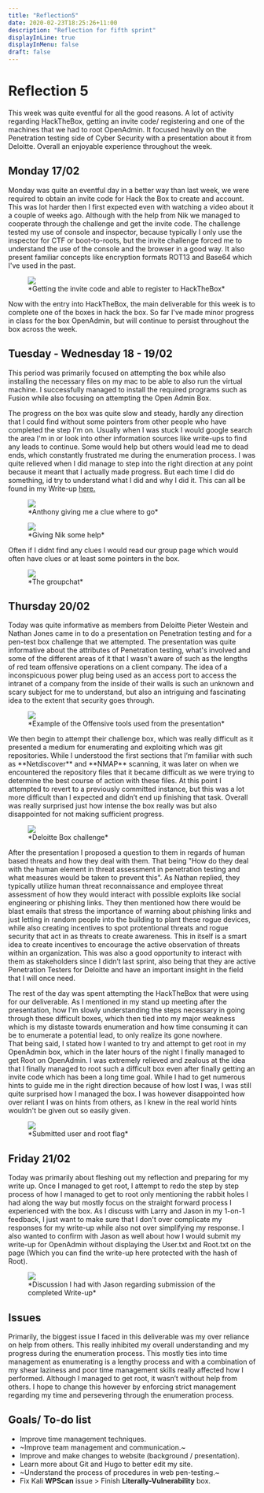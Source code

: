 ```yaml
---
title: "Reflection5"
date: 2020-02-23T18:25:26+11:00
description: "Reflection for fifth sprint"
displayInLine: true
displayInMenu: false
draft: false
---
```

# Reflection 5
This week was quite eventful for all the good reasons. A lot of activity regarding HackTheBox, getting an invite code/ registering and one of the machines that we had to root OpenAdmin. It focused heavily on the Penetration testing side of Cyber Security with a presentation about it from Deloitte.
Overall an enjoyable experience throughout the week.

## Monday 17/02

Monday was quite an eventful day in a better way than last week, we were required to obtain an invite code for Hack the Box to create and account. 
This was lot harder then I first expected even with watching a video about it a couple of weeks ago. Although with the help from Nik we managed to cooperate through the challenge and get the invite code.
 The challenge tested my use of console and inspector, because typically I only use the inspector for CTF or boot-to-roots, but the invite challenge forced me to understand the use of the console and the browser in a good way. 
It also present familiar concepts like encryption formats ROT13 and Base64 which I've used in the past.
<figure>
<img src="/img/Invite.png" >
<figcaption>
*Getting the invite code and able to register to HackTheBox*
</figcaption>
</figure>
Now with the entry into HackTheBox, the main deliverable for this week is to complete one of the boxes  in hack the box. So far I've made minor progress in class for the box OpenAdmin, but will continue to persist throughout the box across the week.

## Tuesday - Wednesday 18 - 19/02

This period was primarily focused on attempting the box while also installing the necessary files on my mac to be able to also run the virtual machine.
I successfully managed to install the required programs such as Fusion while also focusing on attempting the Open Admin Box.

The progress on the box was quite slow and steady, hardly any direction that I could find without some pointers from other people who have completed the step I'm on. 
Usually when I was stuck I would google search the area I'm in or look into other information sources like write-ups to find any leads to continue. 
Some would help but others would lead me to dead ends, which constantly frustrated me during the enumeration process. 
I was quite relieved when I did manage to step into the right direction at any point because it meant that I actually made progress. 
But each time I did do something, id try to understand what I did and why I did it. 
This can all be found in my Write-up **<a href="https://www.hdrummon.me/post/write-ups/openadmin-write-up/">** here.</a>
<figure>
<img src="/img/Help.png" >
<figcaption>
*Anthony giving me a clue where to go*
</figcaption>
</figure>
<figure>
<img src="/img/Help2.png" >
<figcaption>
*Giving Nik some help*
</figcaption>
</figure>
Often if I didnt find any clues I would read our group page which would often have clues or at least some pointers in the box.
</figure>
<figure>
<img src="/img/Help3.png" >
<figcaption>
*The groupchat*
</figcaption>
</figure>

## Thursday 20/02

Today was quite informative as members from Deloitte Pieter Westein and Nathan Jones came in to do a presentation on Penetration testing and for a pen-test box challenge that we attempted. 
The presentation was quite informative about the attributes of Penetration testing, what's involved and some of the different areas of it that I wasn't aware of such as the lengths of red team offensive operations on a client company. 
The idea of a inconspicuous power plug being used as an access port to access the intranet of a company from the inside of their walls is such an unknown and scary subject for me to understand, but also an intriguing and fascinating idea to the extent that security goes through. 
<figure>
<img src="/img/Tools.png" >
<figcaption>
*Example of the Offensive tools used from the presentation*
</figcaption>
</figure>
We then begin to attempt their challenge box, which was really difficult as it presented a medium for enumerating and exploiting which was git repositories.
While I understood the first sections that I’m familiar with such as **Netdiscover** and **NMAP** scanning, it was later on when we encountered the repository files that it became difficult as we were trying to determine the best course of action with these files.
At this point I attempted to revert to a previously committed instance, but this was a lot more difficult than I expected and didn’t end up finishing that task. Overall was really surprised just how intense the box really was but also disappointed for not making sufficient progress.
<figure>
<img src="/img/Deloitte.jfif" >
<figcaption>
*Deloitte Box challenge*
</figcaption>
</figure>

After the presentation I proposed a question to them in regards of human based threats and how they deal with them. 
That being "How do they deal with the human element in threat assessment in penetration testing and what measures would be taken to prevent this". 
As Nathan replied, they typically utilize human threat reconnaissance and employee threat assessment of how they would interact with possible exploits like social engineering or phishing links. 
They then mentioned how there would be blast emails that stress the importance of warning about phishing links and just letting in random people into the building to plant these rogue devices, while also creating incentives to spot protentional threats and rogue security that act in as threats to create awareness. 
This in itself is a smart idea to create incentives to encourage the active observation of threats within an organization. 
This was also a good opportunity to interact with them as stakeholders since I didn’t last sprint, also being that they are active Penetration Testers for Deloitte and have an important insight in the field that I will once need.


The rest of the day was spent attempting the HackTheBox that were using for our deliverable.
As I mentioned in my stand up meeting after the presentation, how I'm slowly understanding the steps necessary in going through these difficult boxes, which then tied into my major weakness which is my distaste towards enumeration and how time consuming it can be to enumerate a potential lead, to only realize its gone nowhere.
 <br>
 That being said, I stated how I wanted to try and attempt to get root in my OpenAdmin box, which in the later hours of the night I finally managed to get Root on OpenAdmin.
 I was extremely relieved and zealous at the idea that I finally managed to root such a difficult box even after finally getting an invite code which has been a long time goal. 
 While I had to get numerous hints to guide me in the right direction because of how lost I was, I was still quite surprised how I managed the box. I was however disappointed how over reliant I was on hints from others, as I knew in the real world hints wouldn't be given out so easily given. 
 <figure>
<img src="/img/Rooted.png" >
<figcaption>
*Submitted user and root flag*
</figcaption>
</figure>

## Friday 21/02

Today was primarily about fleshing out my reflection and preparing for my write up. Once I managed to get root, I attempt to redo the step by step process of how I managed to get to root only mentioning the rabbit holes I had along the way but mostly focus on the straight forward process I experienced with the box. 
As I discuss with Larry and Jason in my 1-on-1 feedback, I just want to make sure that I don't over complicate my responses for my write-up while also not over simplifying my response. 
I also wanted to confirm with Jason as well about how I would submit my write-up for OpenAdmin without displaying the User.txt and Root.txt on the page (Which you can find the write-up here protected with the hash of Root).
<figure>
<img src="/img/JasonWriteup.png" >
<figcaption>
*Discussion I had with Jason regarding submission of the completed Write-up*
</figcaption>
</figure>

## Issues
Primarily, the biggest issue I faced in this deliverable was my over reliance on help from others. This really inhibited my overall understanding and my progress during the enumeration process.
This mostly ties into time management as enumerating is a lengthy process and with a combination of my shear laziness and poor time management skills really affected how I performed. Although I managed to get root, it wasn’t without help from others.
I hope to change this however by enforcing strict management regarding my time and persevering through the enumeration process.  
 
## Goals/ To-do list
- Improve time management techniques.
- ~Improve team management and communication.~
- Improve and make changes to website (background / presentation).
- Learn more about Git and Hugo to better edit my site.
- ~Understand the process of procedures in web pen-testing.~
- Fix Kali **WPScan** issue > Finish **Literally-Vulnerability** box.
